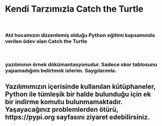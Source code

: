 <h1>Kendi Tarzımızla Catch the Turtle</h1><br/>
<h3><b>Atıl hocamızın düzenlemiş olduğu Python eğitimi kapsamında verilen ödev olan Catch the Turtle</b></h3><br/>
<h3><b>yazılımının örnek dökümantasyonudur. Sadece skor tablosunu yapamadığımı belirtmek isterim. Saygılarımla.</b></h3>
<h2><b>Yazılımımızın içerisinde kullanılan kütüphaneler, Python ile tümleşik bir halde bulunduğu için ek bir indirme komutu bulunmamaktadır.<br/>Yaşayacağınız problemlerden ötürü, https://pypi.org sayfasını ziyaret edebilirsiniz.</b></h2>
